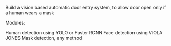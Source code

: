 Build a vision based automatic door entry system, to allow door open only if a human wears a mask

Modules: 

Human detection using YOLO or Faster RCNN
Face detection using VIOLA JONES
Mask detection, any method 
